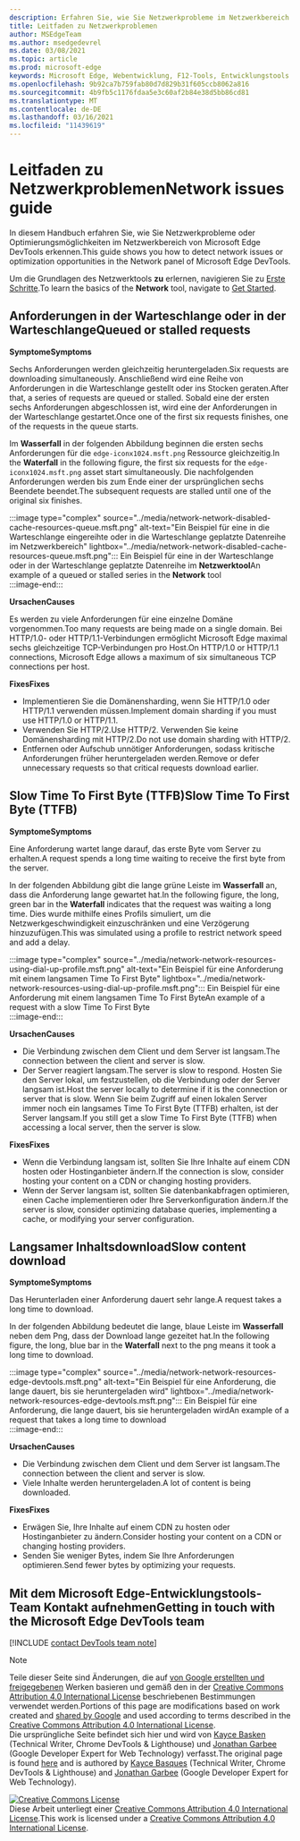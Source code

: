 ```yaml
---
description: Erfahren Sie, wie Sie Netzwerkprobleme im Netzwerkbereich von Microsoft Edge DevTools erkennen.
title: Leitfaden zu Netzwerkproblemen
author: MSEdgeTeam
ms.author: msedgedevrel
ms.date: 03/08/2021
ms.topic: article
ms.prod: microsoft-edge
keywords: Microsoft Edge, Webentwicklung, F12-Tools, Entwicklungstools
ms.openlocfilehash: 9b92ca7b759fab80d7d829b31f605ccb8062a816
ms.sourcegitcommit: 4b9fb5c1176fdaa5e3c60af2b84e38d5bb86cd81
ms.translationtype: MT
ms.contentlocale: de-DE
ms.lasthandoff: 03/16/2021
ms.locfileid: "11439619"
---
```

<!-- Copyright Kayce Basques and Jonathan Garbee

   Licensed under the Apache License, Version 2.0 (the "License");
   you may not use this file except in compliance with the License.
   You may obtain a copy of the License at

       https://www.apache.org/licenses/LICENSE-2.0

   Unless required by applicable law or agreed to in writing, software
   distributed under the License is distributed on an "AS IS" BASIS,
   WITHOUT WARRANTIES OR CONDITIONS OF ANY KIND, either express or implied.
   See the License for the specific language governing permissions and
   limitations under the License.  -->

# <a name="network-issues-guide"></a><span data-ttu-id="16efb-104">Leitfaden zu Netzwerkproblemen</span><span class="sxs-lookup"><span data-stu-id="16efb-104">Network issues guide</span></span>  

<span data-ttu-id="16efb-105">In diesem Handbuch erfahren Sie, wie Sie Netzwerkprobleme oder Optimierungsmöglichkeiten im Netzwerkbereich von Microsoft Edge DevTools erkennen.</span><span class="sxs-lookup"><span data-stu-id="16efb-105">This guide shows you how to detect network issues or optimization opportunities in the Network panel of Microsoft Edge DevTools.</span></span>  

<span data-ttu-id="16efb-106">Um die Grundlagen des Netzwerktools **zu** erlernen, navigieren Sie zu [Erste Schritte][NetworkPerformance].</span><span class="sxs-lookup"><span data-stu-id="16efb-106">To learn the basics of the **Network** tool, navigate to [Get Started][NetworkPerformance].</span></span>  

## <a name="queued-or-stalled-requests"></a><span data-ttu-id="16efb-107">Anforderungen in der Warteschlange oder in der Warteschlange</span><span class="sxs-lookup"><span data-stu-id="16efb-107">Queued or stalled requests</span></span>  

**<span data-ttu-id="16efb-108">Symptome</span><span class="sxs-lookup"><span data-stu-id="16efb-108">Symptoms</span></span>**  

<span data-ttu-id="16efb-109">Sechs Anforderungen werden gleichzeitig heruntergeladen.</span><span class="sxs-lookup"><span data-stu-id="16efb-109">Six requests are downloading simultaneously.</span></span>  <span data-ttu-id="16efb-110">Anschließend wird eine Reihe von Anforderungen in die Warteschlange gestellt oder ins Stocken geraten.</span><span class="sxs-lookup"><span data-stu-id="16efb-110">After that, a series of requests are queued or stalled.</span></span>  <span data-ttu-id="16efb-111">Sobald eine der ersten sechs Anforderungen abgeschlossen ist, wird eine der Anforderungen in der Warteschlange gestartet.</span><span class="sxs-lookup"><span data-stu-id="16efb-111">Once one of the first six requests finishes, one of the requests in the queue starts.</span></span>  

<span data-ttu-id="16efb-112">Im **Wasserfall** in der folgenden Abbildung beginnen die ersten sechs Anforderungen für die `edge-iconx1024.msft.png` Ressource gleichzeitig.</span><span class="sxs-lookup"><span data-stu-id="16efb-112">In the **Waterfall** in the following figure, the first six requests for the `edge-iconx1024.msft.png` asset start simultaneously.</span></span>  <span data-ttu-id="16efb-113">Die nachfolgenden Anforderungen werden bis zum Ende einer der ursprünglichen sechs Beendete beendet.</span><span class="sxs-lookup"><span data-stu-id="16efb-113">The subsequent requests are stalled until one of the original six finishes.</span></span>  

:::image type="complex" source="../media/network-network-disabled-cache-resources-queue.msft.png" alt-text="Ein Beispiel für eine in die Warteschlange eingereihte oder in die Warteschlange geplatzte Datenreihe im Netzwerkbereich" lightbox="../media/network-network-disabled-cache-resources-queue.msft.png":::
   <span data-ttu-id="16efb-115">Ein Beispiel für eine in der Warteschlange oder in der Warteschlange geplatzte Datenreihe im **Netzwerktool**</span><span class="sxs-lookup"><span data-stu-id="16efb-115">An example of a queued or stalled series in the **Network** tool</span></span>  
:::image-end:::  

**<span data-ttu-id="16efb-116">Ursachen</span><span class="sxs-lookup"><span data-stu-id="16efb-116">Causes</span></span>**  

<span data-ttu-id="16efb-117">Es werden zu viele Anforderungen für eine einzelne Domäne vorgenommen.</span><span class="sxs-lookup"><span data-stu-id="16efb-117">Too many requests are being made on a single domain.</span></span>  <span data-ttu-id="16efb-118">Bei HTTP/1.0- oder HTTP/1.1-Verbindungen ermöglicht Microsoft Edge maximal sechs gleichzeitige TCP-Verbindungen pro Host.</span><span class="sxs-lookup"><span data-stu-id="16efb-118">On HTTP/1.0 or HTTP/1.1 connections, Microsoft Edge allows a maximum of six simultaneous TCP connections per host.</span></span>  

**<span data-ttu-id="16efb-119">Fixes</span><span class="sxs-lookup"><span data-stu-id="16efb-119">Fixes</span></span>**  

*   <span data-ttu-id="16efb-120">Implementieren Sie die Domänensharding, wenn Sie HTTP/1.0 oder HTTP/1.1 verwenden müssen.</span><span class="sxs-lookup"><span data-stu-id="16efb-120">Implement domain sharding if you must use HTTP/1.0 or HTTP/1.1.</span></span>  
*   <span data-ttu-id="16efb-121">Verwenden Sie HTTP/2.</span><span class="sxs-lookup"><span data-stu-id="16efb-121">Use HTTP/2.</span></span>  <span data-ttu-id="16efb-122">Verwenden Sie keine Domänensharding mit HTTP/2.</span><span class="sxs-lookup"><span data-stu-id="16efb-122">Do not use domain sharding with HTTP/2.</span></span>  
*   <span data-ttu-id="16efb-123">Entfernen oder Aufschub unnötiger Anforderungen, sodass kritische Anforderungen früher heruntergeladen werden.</span><span class="sxs-lookup"><span data-stu-id="16efb-123">Remove or defer unnecessary requests so that critical requests download earlier.</span></span>  
    
## <a name="slow-time-to-first-byte-ttfb"></a><span data-ttu-id="16efb-124">Slow Time To First Byte (TTFB)</span><span class="sxs-lookup"><span data-stu-id="16efb-124">Slow Time To First Byte (TTFB)</span></span>  

**<span data-ttu-id="16efb-125">Symptome</span><span class="sxs-lookup"><span data-stu-id="16efb-125">Symptoms</span></span>**  

<span data-ttu-id="16efb-126">Eine Anforderung wartet lange darauf, das erste Byte vom Server zu erhalten.</span><span class="sxs-lookup"><span data-stu-id="16efb-126">A request spends a long time waiting to receive the first byte from the server.</span></span>  

<span data-ttu-id="16efb-127">In der folgenden Abbildung gibt die lange grüne Leiste im **Wasserfall** an, dass die Anforderung lange gewartet hat.</span><span class="sxs-lookup"><span data-stu-id="16efb-127">In the following figure, the long, green bar in the **Waterfall** indicates that the request was waiting a long time.</span></span>  <span data-ttu-id="16efb-128">Dies wurde mithilfe eines Profils simuliert, um die Netzwerkgeschwindigkeit einzuschränken und eine Verzögerung hinzuzufügen.</span><span class="sxs-lookup"><span data-stu-id="16efb-128">This was simulated using a profile to restrict network speed and add a delay.</span></span>  

:::image type="complex" source="../media/network-network-resources-using-dial-up-profile.msft.png" alt-text="Ein Beispiel für eine Anforderung mit einem langsamen Time To First Byte" lightbox="../media/network-network-resources-using-dial-up-profile.msft.png":::
   <span data-ttu-id="16efb-130">Ein Beispiel für eine Anforderung mit einem langsamen Time To First Byte</span><span class="sxs-lookup"><span data-stu-id="16efb-130">An example of a request with a slow Time To First Byte</span></span>  
:::image-end:::  

**<span data-ttu-id="16efb-131">Ursachen</span><span class="sxs-lookup"><span data-stu-id="16efb-131">Causes</span></span>**  

*   <span data-ttu-id="16efb-132">Die Verbindung zwischen dem Client und dem Server ist langsam.</span><span class="sxs-lookup"><span data-stu-id="16efb-132">The connection between the client and server is slow.</span></span>  
*   <span data-ttu-id="16efb-133">Der Server reagiert langsam.</span><span class="sxs-lookup"><span data-stu-id="16efb-133">The server is slow to respond.</span></span>  <span data-ttu-id="16efb-134">Hosten Sie den Server lokal, um festzustellen, ob die Verbindung oder der Server langsam ist.</span><span class="sxs-lookup"><span data-stu-id="16efb-134">Host the server locally to determine if it is the connection or server that is slow.</span></span>  <span data-ttu-id="16efb-135">Wenn Sie beim Zugriff auf einen lokalen Server immer noch ein langsames Time To First Byte \(TTFB\) erhalten, ist der Server langsam.</span><span class="sxs-lookup"><span data-stu-id="16efb-135">If you still get a slow Time To First Byte \(TTFB\) when accessing a local server, then the server is slow.</span></span>  
    
**<span data-ttu-id="16efb-136">Fixes</span><span class="sxs-lookup"><span data-stu-id="16efb-136">Fixes</span></span>**  

*   <span data-ttu-id="16efb-137">Wenn die Verbindung langsam ist, sollten Sie Ihre Inhalte auf einem CDN hosten oder Hostinganbieter ändern.</span><span class="sxs-lookup"><span data-stu-id="16efb-137">If the connection is slow, consider hosting your content on a CDN or changing hosting providers.</span></span>  
*   <span data-ttu-id="16efb-138">Wenn der Server langsam ist, sollten Sie datenbankabfragen optimieren, einen Cache implementieren oder Ihre Serverkonfiguration ändern.</span><span class="sxs-lookup"><span data-stu-id="16efb-138">If the server is slow, consider optimizing database queries, implementing a cache, or modifying your server configuration.</span></span>  
    
## <a name="slow-content-download"></a><span data-ttu-id="16efb-139">Langsamer Inhaltsdownload</span><span class="sxs-lookup"><span data-stu-id="16efb-139">Slow content download</span></span>  

**<span data-ttu-id="16efb-140">Symptome</span><span class="sxs-lookup"><span data-stu-id="16efb-140">Symptoms</span></span>**  

<span data-ttu-id="16efb-141">Das Herunterladen einer Anforderung dauert sehr lange.</span><span class="sxs-lookup"><span data-stu-id="16efb-141">A request takes a long time to download.</span></span>  

<span data-ttu-id="16efb-142">In der folgenden Abbildung bedeutet die lange, blaue Leiste im **Wasserfall** neben dem Png, dass der Download lange gezeitet hat.</span><span class="sxs-lookup"><span data-stu-id="16efb-142">In the following figure, the long, blue bar in the **Waterfall** next to the png means it took a long time to download.</span></span>  

:::image type="complex" source="../media/network-network-resources-edge-devtools.msft.png" alt-text="Ein Beispiel für eine Anforderung, die lange dauert, bis sie heruntergeladen wird" lightbox="../media/network-network-resources-edge-devtools.msft.png":::
   <span data-ttu-id="16efb-144">Ein Beispiel für eine Anforderung, die lange dauert, bis sie heruntergeladen wird</span><span class="sxs-lookup"><span data-stu-id="16efb-144">An example of a request that takes a long time to download</span></span>  
:::image-end:::  

**<span data-ttu-id="16efb-145">Ursachen</span><span class="sxs-lookup"><span data-stu-id="16efb-145">Causes</span></span>**  

*   <span data-ttu-id="16efb-146">Die Verbindung zwischen dem Client und dem Server ist langsam.</span><span class="sxs-lookup"><span data-stu-id="16efb-146">The connection between the client and server is slow.</span></span>  
*   <span data-ttu-id="16efb-147">Viele Inhalte werden heruntergeladen.</span><span class="sxs-lookup"><span data-stu-id="16efb-147">A lot of content is being downloaded.</span></span>  
    
**<span data-ttu-id="16efb-148">Fixes</span><span class="sxs-lookup"><span data-stu-id="16efb-148">Fixes</span></span>**  

*   <span data-ttu-id="16efb-149">Erwägen Sie, Ihre Inhalte auf einem CDN zu hosten oder Hostinganbieter zu ändern.</span><span class="sxs-lookup"><span data-stu-id="16efb-149">Consider hosting your content on a CDN or changing hosting providers.</span></span>  
*   <span data-ttu-id="16efb-150">Senden Sie weniger Bytes, indem Sie Ihre Anforderungen optimieren.</span><span class="sxs-lookup"><span data-stu-id="16efb-150">Send fewer bytes by optimizing your requests.</span></span>  
    
<!--   ## Contribute knowledge  

Do you have a network issue that should be added to this guide?  

*   Send a tweet to [@EdgeDevTools][MicrosoftEdgeTweet].  
*   Choose **Send Feedback** \(![Send Feedback](../media/smile-icon.msft.png)\) in the DevTools or select `Alt`+`Shift`+`I` \(Windows, Linux\) or `Option`+`Shift`+`I` \(macOS\) to provide feedback or feature requests.  
*   [Open an issue][WebFundamentalsIssue] on the docs repo.  -->  
    
## <a name="getting-in-touch-with-the-microsoft-edge-devtools-team"></a><span data-ttu-id="16efb-151">Mit dem Microsoft Edge-Entwicklungstools-Team Kontakt aufnehmen</span><span class="sxs-lookup"><span data-stu-id="16efb-151">Getting in touch with the Microsoft Edge DevTools team</span></span>  

[!INCLUDE [contact DevTools team note](../includes/contact-devtools-team-note.md)]  

<!-- links -->  

[NetworkPerformance]: ./index.md "Überprüfen der Netzwerkaktivitäten in Microsoft Edge DevTools | Microsoft Docs"  

[MicrosoftEdgeTweet]: https://twitter.com/intent/tweet?text=@EdgeDevTools%20[Network%20Issues%20Guide%20Suggestion]  

[WebFundamentalsIssue]: https://github.com/MicrosoftDocs/edge-developer/issues/new?title=%5BDevTools%20Network%20Issues%20Guide%20Suggestion%5D "Neues Problem – MicrosoftDocs/edge-developer"  

> [!NOTE]
> <span data-ttu-id="16efb-154">Teile dieser Seite sind Änderungen, die auf [von Google erstellten und freigegebenen][GoogleSitePolicies] Werken basieren und gemäß den in der [Creative Commons Attribution 4.0 International License][CCA4IL] beschriebenen Bestimmungen verwendet werden.</span><span class="sxs-lookup"><span data-stu-id="16efb-154">Portions of this page are modifications based on work created and [shared by Google][GoogleSitePolicies] and used according to terms described in the [Creative Commons Attribution 4.0 International License][CCA4IL].</span></span>  
> <span data-ttu-id="16efb-155">Die ursprüngliche Seite [](https://developers.google.com/web/tools/chrome-devtools/network/issues) befindet sich hier und wird von [Kayce Basken][KayceBasques] \(Technical Writer, Chrome DevTools \& Lighthouse\) und [Jonathan Garbee][JonathanGarbee] \(Google Developer Expert for Web Technology\) verfasst.</span><span class="sxs-lookup"><span data-stu-id="16efb-155">The original page is found [here](https://developers.google.com/web/tools/chrome-devtools/network/issues) and is authored by [Kayce Basques][KayceBasques] \(Technical Writer, Chrome DevTools \& Lighthouse\) and [Jonathan Garbee][JonathanGarbee] \(Google Developer Expert for Web Technology\).</span></span>  

[![Creative Commons License][CCby4Image]][CCA4IL]  
<span data-ttu-id="16efb-157">Diese Arbeit unterliegt einer [Creative Commons Attribution 4.0 International License][CCA4IL].</span><span class="sxs-lookup"><span data-stu-id="16efb-157">This work is licensed under a [Creative Commons Attribution 4.0 International License][CCA4IL].</span></span>  

[CCA4IL]: https://creativecommons.org/licenses/by/4.0  
[CCby4Image]: https://i.creativecommons.org/l/by/4.0/88x31.png  
[GoogleSitePolicies]: https://developers.google.com/terms/site-policies  
[KayceBasques]: https://developers.google.com/web/resources/contributors/kaycebasques  
[JonathanGarbee]: https://developers.google.com/web/resources/contributors/jonathangarbee
